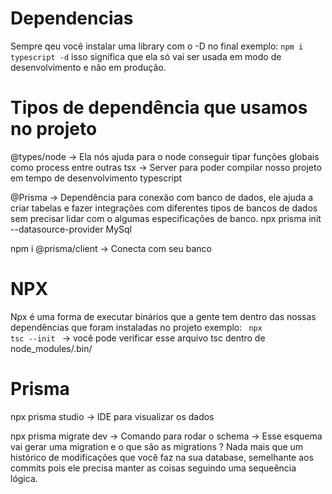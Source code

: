 # Dependencias

Sempre qeu você instalar uma library com o -D no final exemplo: <code>npm i typescript -d</code> isso significa
que ela só vai ser usada em modo de desenvolvimento e não em produção.

# Tipos de dependência que usamos no projeto

@types/node -> Ela nós ajuda para o node conseguir tipar funções globais como process entre outras
tsx -> Server para poder compilar nosso projeto em tempo de desenvolvimento typescript

@Prisma -> Dependência para conexão com banco de dados, ele ajuda a criar tabelas e fazer integrações
com diferentes tipos de bancos de dados sem precisar lidar com o algumas especificações de banco.
npx prisma init --datasource-provider MySql

npm i @prisma/client -> Conecta com seu banco

# NPX

Npx é uma forma de executar binários que a gente tem dentro das nossas dependências que foram instaladas no projeto
exemplo: <code> npx tsc --init </code> -> você pode verificar esse arquivo tsc dentro de node_modules/.bin/


# Prisma

npx prisma studio -> IDE para visualizar os dados

npx prisma migrate dev -> Comando para rodar o schema -> 
Esse esquema vai gerar uma migration e o que são as migrations ? 
Nada mais que um histórico de modificações que você faz na sua database, semelhante aos commits
pois ele precisa manter as coisas seguindo uma sequeência lógica.